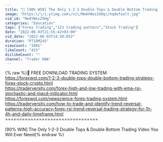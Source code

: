 ```yaml
---
title: "🔴 [90% WIN] The Only 1-2-3 Double Tops & Double Bottom Trading Video You Will Ever Need"
image: "https:\/\/i.ytimg.com\/vi\/MeAYWezZXHg\/hqdefault.jpg"
vid_id: "MeAYWezZXHg"
categories: "Education"
tags: ["Forex Trading","123 trading pattern","Stock Trading"]
date: "2022-06-03T21:55:42+03:00"
vid_date: "2022-06-03T14:30:05Z"
duration: "PT18M24S"
viewcount: "3401"
likeCount: "415"
dislikeCount: ""
channel: "Trader DNA"
---
```

{% raw %}🔴 FREE DOWNLOAD TRADING SYSTEM: <br /><a rel="nofollow" target="blank" href="https://forexwot.com/1-2-3-double-tops-double-bottom-trading-strategy-forex-stock-crypto.html">https://forexwot.com/1-2-3-double-tops-double-bottom-trading-strategy-forex-stock-crypto.html</a><br /><a rel="nofollow" target="blank" href="https://traderversity.com/forex-high-and-low-trading-with-ema-rsi-stochastic-and-macd-indicator.html">https://traderversity.com/forex-high-and-low-trading-with-ema-rsi-stochastic-and-macd-indicator.html</a><br /><a rel="nofollow" target="blank" href="https://forexwot.com/newscience-forex-trading-system.html">https://forexwot.com/newscience-forex-trading-system.html</a><br /><a rel="nofollow" target="blank" href="https://traderversity.com/how-to-trade-and-identify-trend-reversal-patterns-high-accuracy-forex-rsi-trend-reversal-trading-strategy-for-1h-4h-and-daily-timeframe.html">https://traderversity.com/how-to-trade-and-identify-trend-reversal-patterns-high-accuracy-forex-rsi-trend-reversal-trading-strategy-for-1h-4h-and-daily-timeframe.html</a><br />=================================<br /><br /> [90% WIN] The Only 1-2-3 Double Tops &amp; Double Bottom Trading Video You Will Ever Need{% endraw %}

